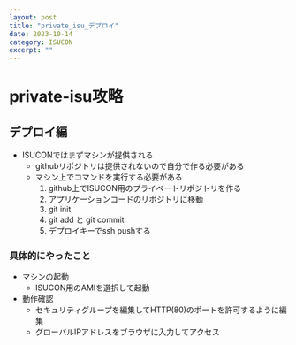 ```yaml
---
layout: post
title: "private_isu_デプロイ"
date: 2023-10-14
category: ISUCON
excerpt: ""
---
```

# private-isu攻略

## デプロイ編
- ISUCONではまずマシンが提供される
  - githubリポジトリは提供されないので自分で作る必要がある
  - マシン上でコマンドを実行する必要がある
    1. github上でISUCON用のプライベートリポジトリを作る
    2. アプリケーションコードのリポジトリに移動
    3. git init
    4. git add と git commit
    5. デプロイキーでssh pushする

### 具体的にやったこと
- マシンの起動
  - ISUCON用のAMIを選択して起動
- 動作確認
  - セキュリティグループを編集してHTTP(80)のポートを許可するように編集
  - グローバルIPアドレスをブラウザに入力してアクセス
